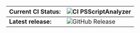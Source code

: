 |**Current CI Status:**|![CI PSScriptAnalyzer](https://github.com/Redlockz/Useful_PSMs/actions/workflows/test-module.yml/badge.svg)
|------------------|---------------------------------------------------------------|
|**Latest release:** |![GitHub Release](https://img.shields.io/github/v/release/Redlockz/Useful_PSMs?link=https%3A%2F%2Fgithub.com%2FRedlockz%2FUseful_PSMs%2Freleases%2Ftag%2F1.1.0)


